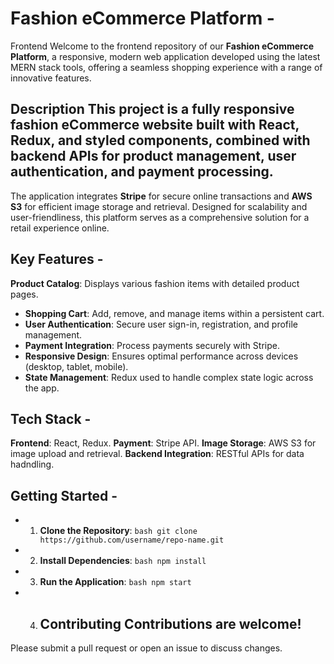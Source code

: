 # Fashion eCommerce Platform - 
Frontend Welcome to the frontend repository of our 
**Fashion eCommerce Platform**, a responsive, modern web application developed using the latest MERN stack tools, offering a seamless shopping experience with a range of innovative features.

## Description This project is a fully responsive fashion eCommerce website built with React, Redux, and styled components, combined with backend APIs for product management, user authentication, and payment processing. 
The application integrates 
**Stripe** for secure online transactions and 
**AWS S3** for efficient image storage and retrieval. 
Designed for scalability and user-friendliness, this platform serves as a comprehensive solution for a retail experience online.

## Key Features - 
**Product Catalog**: Displays various fashion items with detailed product pages.
- **Shopping Cart**: Add, remove, and manage items within a persistent cart.
- **User Authentication**: Secure user sign-in, registration, and profile management.
- **Payment Integration**: Process payments securely with Stripe.
- **Responsive Design**: Ensures optimal performance across devices (desktop, tablet, mobile).
- **State Management**: Redux used to handle complex state logic across the app.

## Tech Stack -
**Frontend**: React, Redux.
**Payment**: Stripe API.
**Image Storage**: AWS S3 for image upload and retrieval. 
**Backend Integration**: RESTful APIs for data hadndling.
  
  ## Getting Started -
- 1. **Clone the Repository**: ```bash git clone https://github.com/username/repo-name.git ```
- 2. **Install Dependencies**: ```bash npm install ```
- 3. **Run the Application**: ```bash npm start ```
- 4. ## Contributing Contributions are welcome!
Please submit a pull request or open an issue to discuss changes. 
